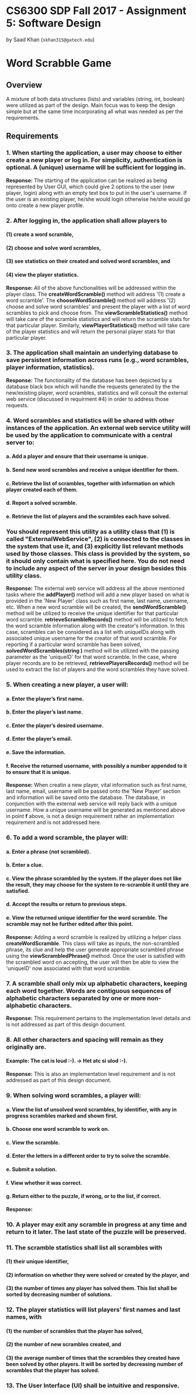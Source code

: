 # CS6300 SDP Fall 2017 - Assignment 5: Software Design
by Saad Khan (```skhan315@gatech.edu```)

# Word Scrabble Game

## Overview

A mixture of both data structures (lists) and variables (string, int, boolean) were utilized as part of the design. Main focus was to keep the design simple but at the same time incorporating all what was needed as per the requirements.

## Requirements

### 1. When starting the application, a user may choose to either create a new player or log in.  For simplicity, authentication is optional.  A (unique) username will be sufficient for logging in.

**Response:** The starting of the application can be realized as being represented by User GUI, which could give 2 options to the user (new player, login) along with an empty text box to put in the user's username. If the user is an existing player, he/she would login otherwise he/she would go onto create a new player profile.

### 2. After logging in, the application shall allow players to 

#### (1) create a word scramble,

#### (2) choose and solve word scrambles,

#### (3) see statistics on their created and solved word scrambles, and

#### (4) view the player statistics.

**Response:** All of the above functionalities will be addressed within the player class. The **createWordScramble()** method will address '(1) create a word scramble'. The **chooseWordScramble()** method will address '(2) choose and solve word scrambles' and present the player with a list of word scrambles to pick and choose from. The **viewScrambleStatistics()** method will take care of the scramble statistics and will return the scramble stats for that particular player. Similarly, **viewPlayerStatistics()** method will take care of the player statistics and will return the personal player stats for that particular player.

### 3. The application shall maintain an underlying database to save persistent information across runs (e.g., word scrambles, player information, statistics).

**Response:** The functionality of the database has been depicted by a database black box which will handle the requests generated by the the new/existing player, word scrambles, statistics and will consult the external web service (discussed in requirment #4) in order to address those requests.

### 4. Word scrambles and statistics will be shared with other instances of the application. An external web service utility will be used by the application to communicate with a central server to:

#### a. Add a player and ensure that their username is unique.

#### b. Send new word scrambles and receive a unique identifier for them.

#### c. Retrieve the list of scrambles, together with information on which player created each of them. 

#### d. Report a solved scramble.

#### e. Retrieve the list of players and the scrambles each have solved.

### You should represent this utility as a utility class that (1) is called "ExternalWebService", (2) is connected to the classes in the system that use it, and (3) explicitly list relevant methods used by those classes. This class is provided by the system, so it should only contain what is specified here. You do not need to include any aspect of the server in your design besides this utility class.

**Response:** The external web service will address all the above mentioned tasks where the **addPlayer()** method will add a new player based on what is provided in the 'New Player' class such as first name, last name, username, etc. When a new word scramble will be created, the **sendWordScramble()** method will be utilized to receive the unique identifier for that particular word scramble. **retrieveScrambleRecords()** method will be utilized to fetch the word scramble information along with the creator's information. In this case, scrambles can be considered as a list with uniqueIDs along with associated unique username for the creator of that word scramble. For reporting if a particular word scramble has been solved, **solvedWordScrambles(string <uniqueID>)** method will be utilized with the passing parameter as the 'uniqueID' for that word scramble. In the case, where player records are to be retrieved, **retrievePlayersRecords()** method will be used to extract the list of players and the word scrambles they have solved.

### 5. When creating a new player, a user will:

#### a. Enter the player’s first name.

#### b. Enter the player’s last name.

#### c. Enter the player’s desired username.

#### d. Enter the player’s email.  

#### e. Save the information.

#### f. Receive the returned username, with possibly a number appended to it to ensure that it is unique.

**Response:** When creatin a new player, vital information such as first name, last name, email, username will be passed onto the 'New Player' section and information will be saved onto the database. The database, in conjunction with the external web service will reply back with a unique username. How a unique username will be generated as mentioned above in point **f** above, is not a design requirement rather an implementation requirement and is not addressed here.  

### 6. To add a word scramble, the player will:

#### a. Enter a phrase (not scrambled).

#### b. Enter a clue. 

#### c. View the phrase scrambled by the system. If the player does not like the result, they may choose for the system to re-scramble it until they are satisfied.

#### d. Accept the results or return to previous steps.

#### e. View the returned unique identifier for the word scramble. The scramble may not be further edited after this point.

**Response:** Adding a word scramble is realized by utilizing a helper class **createWordScramble**. This class will take as inputs, the non-scrambled phrase, its clue and help the user generate appropriate scrambled phrase using the **viewScrambledPhrase()** method. Once the user is satisfied with the scrambled word on accepting, the user will then be able to view the 'uniqueID' now associated with that word scramble. 

### 7. A scramble shall only mix up alphabetic characters, keeping each word together. Words are contiguous sequences of alphabetic characters separated by one or more non-alphabetic characters.

**Response:** This requirement pertains to the implementation level details and is not addressed as part of this design document.

### 8. All other characters and spacing will remain as they originally are.

#### Example: The cat is loud :-). -> Het atc si ulod :-).

**Response:** This is also an implementation level requirement and is not addressed as part of this design document.

### 9. When solving word scrambles, a player will:

#### a. View the list of unsolved word scrambles, by identifier, with any in progress scrambles marked and shown first.

#### b. Choose one word scramble to work on.

#### c. View the scramble.

#### d. Enter the letters in a different order to try to solve the scramble.

#### e. Submit a solution.

#### f. View whether it was correct.

#### g. Return either to the puzzle, if wrong, or to the list, if correct.

**Response:** 


### 10. A player may exit any scramble in progress at any time and return to it later.  The last state of the puzzle will be preserved.

### 11. The scramble statistics shall list all scrambles with

#### (1) their unique identifier,

#### (2) information on whether they were solved or created by the player, and

#### (3) the number of times any player has solved them. This list shall be sorted by decreasing number of solutions.

### 12. The player statistics will list players’ first names and last names, with

#### (1) the number of scrambles that the player has solved,

#### (2) the number of new scrambles created, and

#### (3) the average number of times that the scrambles they created have been solved by other players.  It will be sorted by decreasing number of scrambles that the player has solved.

### 13. The User Interface (UI) shall be intuitive and responsive.
